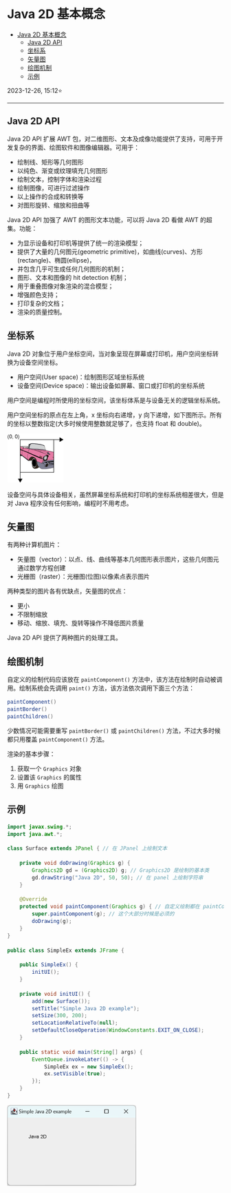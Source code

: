 # Java 2D 基本概念

- [Java 2D 基本概念](#java-2d-基本概念)
  - [Java 2D API](#java-2d-api)
  - [坐标系](#坐标系)
  - [矢量图](#矢量图)
  - [绘图机制](#绘图机制)
  - [示例](#示例)

2023-12-26, 15:12⭐
***
## Java 2D API

Java 2D API 扩展 AWT 包，对二维图形、文本及成像功能提供了支持，可用于开发复杂的界面、绘图软件和图像编辑器。可用于：

- 绘制线、矩形等几何图形
- 以纯色、渐变或纹理填充几何图形
- 绘制文本，控制字体和渲染过程
- 绘制图像，可进行过滤操作
- 以上操作的合成和转换等
- 对图形旋转、缩放和扭曲等

Java 2D API 加强了 AWT 的图形文本功能，可以将 Java 2D 看做 AWT 的超集。功能：

- 为显示设备和打印机等提供了统一的渲染模型；
- 提供了大量的几何图元(geometric primitive)，如曲线(curves)、方形(rectangle)、椭圆(ellipse)，
- 并包含几乎可生成任何几何图形的机制；
- 图形、文本和图像的 hit detection 机制；
- 用于重叠图像对象渲染的混合模型；
- 增强颜色支持；
- 打印复杂的文档；
- 渲染的质量控制。

## 坐标系

Java 2D 对象位于用户坐标空间，当对象呈现在屏幕或打印机，用户空间坐标转换为设备空间坐标。

- 用户空间(User space)：绘制图形区域坐标系统
- 设备空间(Device space)：输出设备如屏幕、窗口或打印机的坐标系统

用户空间是编程时所使用的坐标空间，该坐标体系是与设备无关的逻辑坐标系统。

用户空间坐标的原点在左上角，x 坐标向右递增，y 向下递增，如下图所示。所有的坐标以整数指定(大多时候使用整数就足够了，也支持 float 和 double)。

![](images/2023-12-26-16-09-25.png)

设备空间与具体设备相关，虽然屏幕坐标系统和打印机的坐标系统相差很大，但是对 Java 程序没有任何影响，编程时不用考虑。

## 矢量图

有两种计算机图片：

- 矢量图（vector）：以点、线、曲线等基本几何图形表示图片，这些几何图元通过数学方程创建
- 光栅图（raster）：光栅图(位图)以像素点表示图片

两种类型的图片各有优缺点，矢量图的优点：

- 更小
- 不限制缩放
- 移动、缩放、填充、旋转等操作不降低图片质量

Java 2D API 提供了两种图片的处理工具。

## 绘图机制

自定义的绘制代码应该放在 `paintComponent()` 方法中，该方法在绘制时自动被调用。绘制系统会先调用 `paint()` 方法，该方法依次调用下面三个方法：

```java
paintComponent()
paintBorder()
paintChildren()
```

少数情况可能需要重写 `paintBorder()` 或 `paintChildren()` 方法，不过大多时候都只用覆盖 `paintComponent()` 方法。

渲染的基本步骤：

1. 获取一个 `Graphics` 对象
2. 设置该 `Graphics` 的属性
3. 用 `Graphics` 绘图

## 示例

```java
import javax.swing.*;
import java.awt.*;

class Surface extends JPanel { // 在 JPanel 上绘制文本

    private void doDrawing(Graphics g) {
        Graphics2D gd = (Graphics2D) g; // Graphics2D 是绘制的基本类
        gd.drawString("Java 2D", 50, 50); // 在 panel 上绘制字符串
    }

    @Override
    protected void paintComponent(Graphics g) { // 自定义绘制都在 paintComponent 中
        super.paintComponent(g); // 这个大部分时候是必须的
        doDrawing(g);
    }
}

public class SimpleEx extends JFrame {

    public SimpleEx() {
        initUI();
    }

    private void initUI() {
        add(new Surface());
        setTitle("Simple Java 2D example");
        setSize(300, 200);
        setLocationRelativeTo(null);
        setDefaultCloseOperation(WindowConstants.EXIT_ON_CLOSE);
    }

    public static void main(String[] args) {
        EventQueue.invokeLater(() -> {
            SimpleEx ex = new SimpleEx();
            ex.setVisible(true);
        });
    }
}
```

<img src="images/2023-12-26-15-10-37.png" width="300"/>
